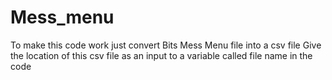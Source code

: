 # Mess_menu
To make this code work just convert Bits Mess Menu file into a csv file
Give the location of this csv file as an input to a variable called file name in the code
